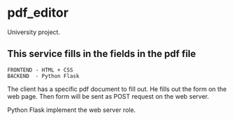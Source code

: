 # pdf_editor
University project. 

## This service fills in the fields in the pdf file

    FRONTEND - HTML + CSS
    BACKEND  - Python Flask

The client has a specific pdf document to fill out.
He fills out the form on the web page. Then form will be sent as POST request on the web server. 

Python Flask implement the web server role.

